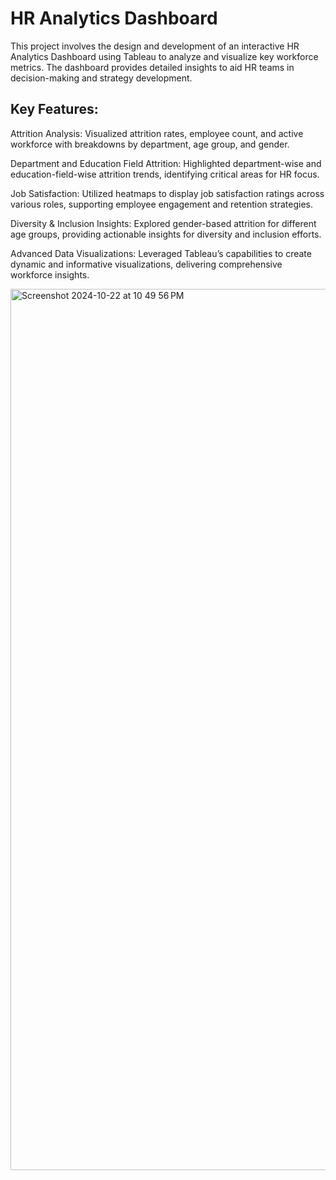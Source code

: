 # HR Analytics Dashboard
This project involves the design and development of an interactive HR Analytics Dashboard using Tableau to analyze and visualize key workforce metrics. The dashboard provides detailed insights to aid HR teams in decision-making and strategy development.

## Key Features:
  Attrition Analysis: Visualized attrition rates, employee count, and active workforce with breakdowns by department, age group, and gender.
  
  Department and Education Field Attrition: Highlighted department-wise and education-field-wise attrition trends, identifying critical areas for HR focus.
  
  Job Satisfaction: Utilized heatmaps to display job satisfaction ratings across various roles, supporting employee engagement and retention strategies.
  
  Diversity & Inclusion Insights: Explored gender-based attrition for different age groups, providing actionable insights for diversity and inclusion efforts.
  
  Advanced Data Visualizations: Leveraged Tableau’s capabilities to create dynamic and informative visualizations, delivering comprehensive workforce insights.


<img width="1410" alt="Screenshot 2024-10-22 at 10 49 56 PM" src="https://github.com/user-attachments/assets/f7f50250-e887-4411-a7e9-d85120b38542">
